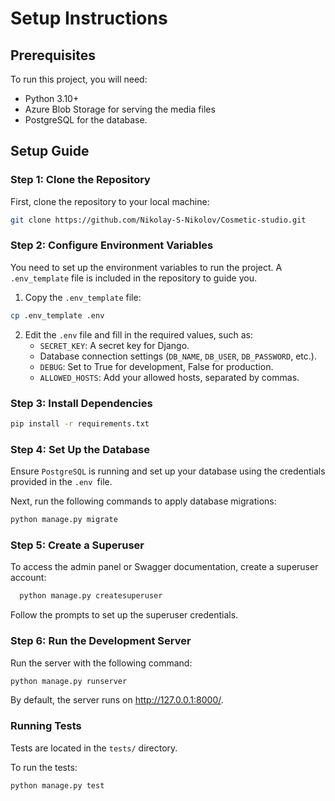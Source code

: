 # Setup Instructions

## Prerequisites

To run this project, you will need:

- Python 3.10+
- Azure Blob Storage for serving the media files
- PostgreSQL for the database.

## Setup Guide

### Step 1: Clone the Repository

First, clone the repository to your local machine:

```sh
git clone https://github.com/Nikolay-S-Nikolov/Cosmetic-studio.git
```

### Step 2: Configure Environment Variables

You need to set up the environment variables to run the project. 
A `.env_template` file is included in the repository to guide you.

1. Copy the `.env_template` file:
```sh
cp .env_template .env
```

2. Edit the `.env` file and fill in the required values, such as:
   - `SECRET_KEY`: A secret key for Django.
   - Database connection settings (`DB_NAME`, `DB_USER`, `DB_PASSWORD`, etc.).
   - `DEBUG`: Set to True for development, False for production.
   - `ALLOWED_HOSTS`: Add your allowed hosts, separated by commas.


### Step 3: Install Dependencies


```sh
pip install -r requirements.txt
```

### Step 4: Set Up the Database

Ensure `PostgreSQL` is running and set up your database using the credentials provided in the `.env `file.

Next, run the following commands to apply database migrations:
```sh
python manage.py migrate
```


### Step 5: Create a Superuser
To access the admin panel or Swagger documentation, create a superuser account:

```sh
  python manage.py createsuperuser
```

Follow the prompts to set up the superuser credentials.

### Step 6: Run the Development Server
Run the server with the following command:

```sh
python manage.py runserver
```

By default, the server runs on http://127.0.0.1:8000/.



### Running Tests
Tests are located in the `tests/` directory.

To run the tests:
```shell
python manage.py test
```